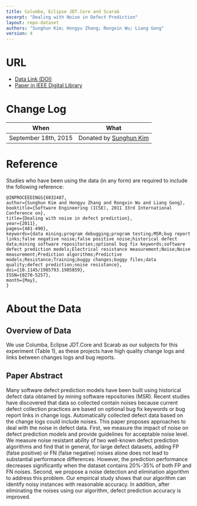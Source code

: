 ```yaml
---
title: Columba, Eclipse JDT.Core and Scarab
excerpt: "Dealing with Noise in Defect Prediction"
layout: repo-dataset
authors: "Sunghun Kim; Hongyu Zhang; Rongxin Wu; Liang Gong"
version: 4
---
```


# URL

* [Data Link (DOI)](https://doi.org/10.5281/zenodo.268448)
* [Paper in IEEE Digital Library](http://ieeexplore.ieee.org/xpl/abstractAuthors.jsp?arnumber=6032487&newsearch=true&queryText=Dealing%20with%20noise%20in%20defect%20prediction)

# Change Log

When | What
---- | ----
September 18th, 2015 | Donated by [Sunghun Kim](mailto:hunkim@cse.ust.hk)

# Reference

Studies who have been using the data (in any form) are required to include the following reference:

```
@INPROCEEDINGS{6032487,
author={Sunghun Kim and Hongyu Zhang and Rongxin Wu and Liang Gong},
booktitle={Software Engineering (ICSE), 2011 33rd International Conference on},
title={Dealing with noise in defect prediction},
year={2011},
pages={481-490},
keywords={data mining;program debugging;program testing;MSR;bug report links;false negative noise;false positive noise;historical defect data;mining software repositories;optional bug fix keywords;software defect prediction models;Electrical resistance measurement;Noise;Noise measurement;Prediction algorithms;Predictive models;Resistance;Training;buggy changes;buggy files;data quality;defect prediction;noise resistance},
doi={10.1145/1985793.1985859},
ISSN={0270-5257},
month={May},
}
```

# About the Data

## Overview of Data

We use Columba, Eclipse JDT.Core and Scarab as our subjects
for this experiment (Table 1), as these projects have high quality
change logs and links between changes logs and bug reports.

## Paper Abstract

Many software defect prediction models have been built using historical defect data obtained by mining software repositories (MSR). Recent studies have discovered that data so collected contain noises because current defect collection practices are based on optional bug fix keywords or bug report links in change logs. Automatically collected defect data based on the change logs could include noises. This paper proposes approaches to deal with the noise in defect data. First, we measure the impact of noise on defect prediction models and provide guidelines for acceptable noise level. We measure noise resistant ability of two well-known defect prediction algorithms and find that in general, for large defect datasets, adding FP (false positive) or FN (false negative) noises alone does not lead to substantial performance differences. However, the prediction performance decreases significantly when the dataset contains 20%-35% of both FP and FN noises. Second, we propose a noise detection and elimination algorithm to address this problem. Our empirical study shows that our algorithm can identify noisy instances with reasonable accuracy. In addition, after eliminating the noises using our algorithm, defect prediction accuracy is improved.
